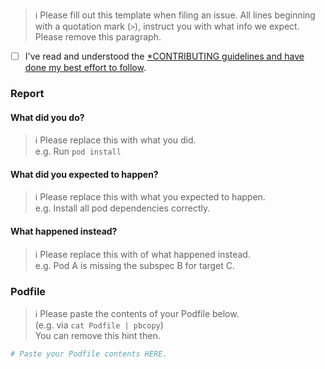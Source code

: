 > ℹ Please fill out this template when filing an issue.
> All lines beginning with a quotation mark (`>`),
> instruct you with what info we expect.  
> Please remove this paragraph.

* [ ] I've read and understood the [*CONTRIBUTING guidelines and have done my best effort to follow](https://github.com/CocoaPods/CocoaPods/blob/master/CONTRIBUTING.md).

### Report

#### What did you do?

> ℹ Please replace this with what you did.  
> e.g. Run `pod install`

#### What did you expected to happen?

> ℹ Please replace this with what you expected to happen.  
> e.g. Install all pod dependencies correctly.

#### What happened instead?

> ℹ Please replace this with of what happened instead.  
> e.g. Pod A is missing the subspec B for target C.

### Podfile

> ℹ Please paste the contents of your Podfile below.    
>  (e.g. via `cat Podfile | pbcopy`)  
> You can remove this hint then.

```ruby
# Paste your Podfile contents HERE.
```
